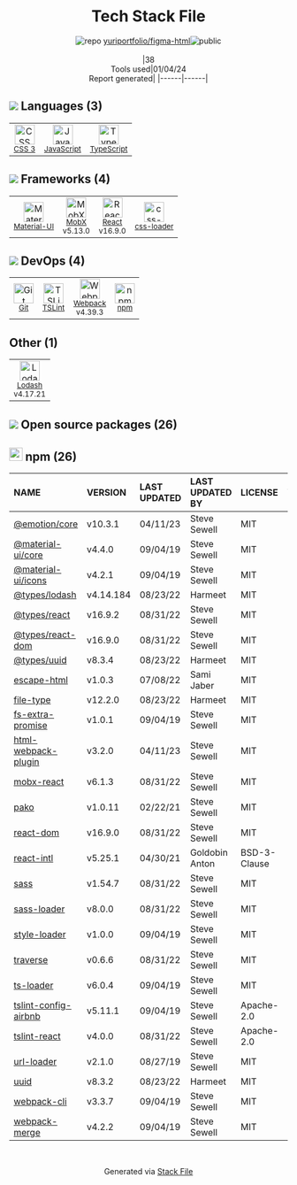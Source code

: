 <!--
&lt;--- Readme.md Snippet without images Start ---&gt;
## Tech Stack
yuriportfolio/figma-html is built on the following main stack:

- [React](https://reactjs.org/) – Javascript UI Libraries
- [JavaScript](https://developer.mozilla.org/en-US/docs/Web/JavaScript) – Languages
- [TypeScript](http://www.typescriptlang.org) – Languages
- [Webpack](http://webpack.js.org) – JS Build Tools / JS Task Runners
- [Material-UI](https://github.com/mui/material-ui) – Front-End Frameworks
- [Lodash](https://lodash.com) – Javascript Utilities & Libraries
- [MobX](https://github.com/mobxjs/mobx) – State Management Library
- [TSLint](https://github.com/palantir/tslint) – Code Review
- [css-loader](https://github.com/webpack-contrib/css-loader) – CSS Pre-processors / Extensions

Full tech stack [here](/techstack.md)

&lt;--- Readme.md Snippet without images End ---&gt;

&lt;--- Readme.md Snippet with images Start ---&gt;
## Tech Stack
yuriportfolio/figma-html is built on the following main stack:

- <img width='25' height='25' src='https://img.stackshare.io/service/1020/OYIaJ1KK.png' alt='React'/> [React](https://reactjs.org/) – Javascript UI Libraries
- <img width='25' height='25' src='https://img.stackshare.io/service/1209/javascript.jpeg' alt='JavaScript'/> [JavaScript](https://developer.mozilla.org/en-US/docs/Web/JavaScript) – Languages
- <img width='25' height='25' src='https://img.stackshare.io/service/1612/bynNY5dJ.jpg' alt='TypeScript'/> [TypeScript](http://www.typescriptlang.org) – Languages
- <img width='25' height='25' src='https://img.stackshare.io/service/1682/IMG_4636.PNG' alt='Webpack'/> [Webpack](http://webpack.js.org) – JS Build Tools / JS Task Runners
- <img width='25' height='25' src='https://img.stackshare.io/service/1904/default_44d81cb9fadbc3688b7e91a6d5217d0ea5358b57.png' alt='Material-UI'/> [Material-UI](https://github.com/mui/material-ui) – Front-End Frameworks
- <img width='25' height='25' src='https://img.stackshare.io/service/2438/lodash.png' alt='Lodash'/> [Lodash](https://lodash.com) – Javascript Utilities & Libraries
- <img width='25' height='25' src='https://img.stackshare.io/service/5302/17475736.png' alt='MobX'/> [MobX](https://github.com/mobxjs/mobx) – State Management Library
- <img width='25' height='25' src='https://img.stackshare.io/service/5561/303157.png' alt='TSLint'/> [TSLint](https://github.com/palantir/tslint) – Code Review
- <img width='25' height='25' src='https://img.stackshare.io/service/8074/default_d2b16fd6997fb2e164de645a34f9b8d5a880d999.png' alt='css-loader'/> [css-loader](https://github.com/webpack-contrib/css-loader) – CSS Pre-processors / Extensions

Full tech stack [here](/techstack.md)

&lt;--- Readme.md Snippet with images End ---&gt;
-->
<div align="center">

# Tech Stack File
![](https://img.stackshare.io/repo.svg "repo") [yuriportfolio/figma-html](https://github.com/yuriportfolio/figma-html)![](https://img.stackshare.io/public_badge.svg "public")
<br/><br/>
|38<br/>Tools used|01/04/24 <br/>Report generated|
|------|------|
</div>

## <img src='https://img.stackshare.io/languages.svg'/> Languages (3)
<table><tr>
  <td align='center'>
  <img width='36' height='36' src='https://img.stackshare.io/service/6727/css.png' alt='CSS 3'>
  <br>
  <sub><a href="https://developer.mozilla.org/en-US/docs/Web/CSS/CSS3">CSS 3</a></sub>
  <br>
  <sub></sub>
</td>

<td align='center'>
  <img width='36' height='36' src='https://img.stackshare.io/service/1209/javascript.jpeg' alt='JavaScript'>
  <br>
  <sub><a href="https://developer.mozilla.org/en-US/docs/Web/JavaScript">JavaScript</a></sub>
  <br>
  <sub></sub>
</td>

<td align='center'>
  <img width='36' height='36' src='https://img.stackshare.io/service/1612/bynNY5dJ.jpg' alt='TypeScript'>
  <br>
  <sub><a href="http://www.typescriptlang.org">TypeScript</a></sub>
  <br>
  <sub></sub>
</td>

</tr>
</table>

## <img src='https://img.stackshare.io/frameworks.svg'/> Frameworks (4)
<table><tr>
  <td align='center'>
  <img width='36' height='36' src='https://img.stackshare.io/service/1904/default_44d81cb9fadbc3688b7e91a6d5217d0ea5358b57.png' alt='Material-UI'>
  <br>
  <sub><a href="https://github.com/mui/material-ui">Material-UI</a></sub>
  <br>
  <sub></sub>
</td>

<td align='center'>
  <img width='36' height='36' src='https://img.stackshare.io/service/5302/17475736.png' alt='MobX'>
  <br>
  <sub><a href="https://github.com/mobxjs/mobx">MobX</a></sub>
  <br>
  <sub>v5.13.0</sub>
</td>

<td align='center'>
  <img width='36' height='36' src='https://img.stackshare.io/service/1020/OYIaJ1KK.png' alt='React'>
  <br>
  <sub><a href="https://reactjs.org/">React</a></sub>
  <br>
  <sub>v16.9.0</sub>
</td>

<td align='center'>
  <img width='36' height='36' src='https://img.stackshare.io/service/8074/default_d2b16fd6997fb2e164de645a34f9b8d5a880d999.png' alt='css-loader'>
  <br>
  <sub><a href="https://github.com/webpack-contrib/css-loader">css-loader</a></sub>
  <br>
  <sub></sub>
</td>

</tr>
</table>

## <img src='https://img.stackshare.io/devops.svg'/> DevOps (4)
<table><tr>
  <td align='center'>
  <img width='36' height='36' src='https://img.stackshare.io/service/1046/git.png' alt='Git'>
  <br>
  <sub><a href="http://git-scm.com/">Git</a></sub>
  <br>
  <sub></sub>
</td>

<td align='center'>
  <img width='36' height='36' src='https://img.stackshare.io/service/5561/303157.png' alt='TSLint'>
  <br>
  <sub><a href="https://github.com/palantir/tslint">TSLint</a></sub>
  <br>
  <sub></sub>
</td>

<td align='center'>
  <img width='36' height='36' src='https://img.stackshare.io/service/1682/IMG_4636.PNG' alt='Webpack'>
  <br>
  <sub><a href="http://webpack.js.org">Webpack</a></sub>
  <br>
  <sub>v4.39.3</sub>
</td>

<td align='center'>
  <img width='36' height='36' src='https://img.stackshare.io/service/1120/lejvzrnlpb308aftn31u.png' alt='npm'>
  <br>
  <sub><a href="https://www.npmjs.com/">npm</a></sub>
  <br>
  <sub></sub>
</td>

</tr>
</table>

## Other (1)
<table><tr>
  <td align='center'>
  <img width='36' height='36' src='https://img.stackshare.io/service/2438/lodash.png' alt='Lodash'>
  <br>
  <sub><a href="https://lodash.com">Lodash</a></sub>
  <br>
  <sub>v4.17.21</sub>
</td>

</tr>
</table>


## <img src='https://img.stackshare.io/group.svg' /> Open source packages (26)</h2>

## <img width='24' height='24' src='https://img.stackshare.io/service/1120/lejvzrnlpb308aftn31u.png'/> npm (26)

|NAME|VERSION|LAST UPDATED|LAST UPDATED BY|LICENSE|VULNERABILITIES|
|:------|:------|:------|:------|:------|:------|
|[@emotion/core](https://www.npmjs.com/@emotion/core)|v10.3.1|04/11/23|Steve Sewell |MIT|N/A|
|[@material-ui/core](https://www.npmjs.com/@material-ui/core)|v4.4.0|09/04/19|Steve Sewell |MIT|N/A|
|[@material-ui/icons](https://www.npmjs.com/@material-ui/icons)|v4.2.1|09/04/19|Steve Sewell |MIT|N/A|
|[@types/lodash](https://www.npmjs.com/@types/lodash)|v4.14.184|08/23/22|Harmeet |MIT|N/A|
|[@types/react](https://www.npmjs.com/@types/react)|v16.9.2|08/31/22|Steve Sewell |MIT|N/A|
|[@types/react-dom](https://www.npmjs.com/@types/react-dom)|v16.9.0|08/31/22|Steve Sewell |MIT|N/A|
|[@types/uuid](https://www.npmjs.com/@types/uuid)|v8.3.4|08/23/22|Harmeet |MIT|N/A|
|[escape-html](https://www.npmjs.com/escape-html)|v1.0.3|07/08/22|Sami Jaber |MIT|N/A|
|[file-type](https://www.npmjs.com/file-type)|v12.2.0|08/23/22|Harmeet |MIT|N/A|
|[fs-extra-promise](https://www.npmjs.com/fs-extra-promise)|v1.0.1|09/04/19|Steve Sewell |MIT|N/A|
|[html-webpack-plugin](https://www.npmjs.com/html-webpack-plugin)|v3.2.0|04/11/23|Steve Sewell |MIT|N/A|
|[mobx-react](https://www.npmjs.com/mobx-react)|v6.1.3|08/31/22|Steve Sewell |MIT|N/A|
|[pako](https://www.npmjs.com/pako)|v1.0.11|02/22/21|Steve Sewell |MIT|N/A|
|[react-dom](https://www.npmjs.com/react-dom)|v16.9.0|08/31/22|Steve Sewell |MIT|N/A|
|[react-intl](https://www.npmjs.com/react-intl)|v5.25.1|04/30/21|Goldobin Anton |BSD-3-Clause|N/A|
|[sass](https://www.npmjs.com/sass)|v1.54.7|08/31/22|Steve Sewell |MIT|N/A|
|[sass-loader](https://www.npmjs.com/sass-loader)|v8.0.0|08/31/22|Steve Sewell |MIT|N/A|
|[style-loader](https://www.npmjs.com/style-loader)|v1.0.0|09/04/19|Steve Sewell |MIT|N/A|
|[traverse](https://www.npmjs.com/traverse)|v0.6.6|08/31/22|Steve Sewell |MIT|N/A|
|[ts-loader](https://www.npmjs.com/ts-loader)|v6.0.4|09/04/19|Steve Sewell |MIT|N/A|
|[tslint-config-airbnb](https://www.npmjs.com/tslint-config-airbnb)|v5.11.1|09/04/19|Steve Sewell |Apache-2.0|N/A|
|[tslint-react](https://www.npmjs.com/tslint-react)|v4.0.0|08/31/22|Steve Sewell |Apache-2.0|N/A|
|[url-loader](https://www.npmjs.com/url-loader)|v2.1.0|08/27/19|Steve Sewell |MIT|N/A|
|[uuid](https://www.npmjs.com/uuid)|v8.3.2|08/23/22|Harmeet |MIT|N/A|
|[webpack-cli](https://www.npmjs.com/webpack-cli)|v3.3.7|09/04/19|Steve Sewell |MIT|N/A|
|[webpack-merge](https://www.npmjs.com/webpack-merge)|v4.2.2|09/04/19|Steve Sewell |MIT|N/A|

<br/>
<div align='center'>

Generated via [Stack File](https://github.com/marketplace/stack-file)
